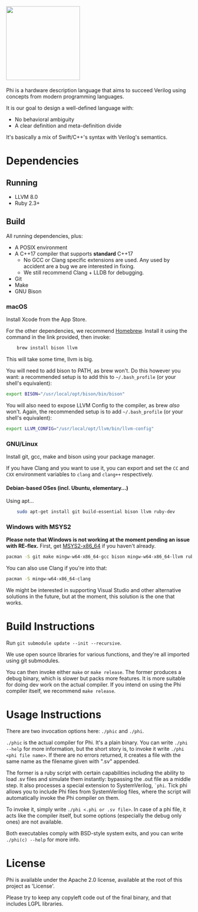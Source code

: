 # <image src="Assets/Logo/400.png" height="200px"/>
Phi is a hardware description language that aims to succeed Verilog using concepts from modern programming languages.

It is our goal to design a well-defined language with:
* No behavioral ambiguity
* A clear definition and meta-definition divide

It's basically a mix of Swift/C++'s syntax with Verilog's semantics.

# Dependencies
## Running
* LLVM 8.0
* Ruby 2.3+

## Build
All running dependencies, plus:

* A POSIX environment
* A C++17 compiler that supports **standard** C++17
    * No GCC or Clang specific extensions are used. Any used by accident are a bug we are interested in fixing.
    * We still recommend Clang + LLDB for debugging.
* Git
* Make
* GNU Bison

### macOS
Install Xcode from the App Store.

For the other dependencies, we recommend [Homebrew](https://brew.sh). Install it using the command in the link provided, then invoke:

```bash
    brew install bison llvm
```

This will take some time, llvm is big.

You will need to add bison to PATH, as brew won't. Do this however you want: a recommended setup is to add this to `~/.bash_profile` (or your shell's equivalent):
```sh
export BISON="/usr/local/opt/bison/bin/bison"
```

You will also need to expose LLVM Config to the compiler, as brew *also* won't. Again, the recommended setup is to add `~/.bash_profile` (or your shell's equivalent):
```sh
export LLVM_CONFIG="/usr/local/opt/llvm/bin/llvm-config"
```

### GNU/Linux
Install git, gcc, make and bison using your package manager.

If you have Clang and you want to use it, you can export and set the `CC` and `CXX` environment variables to `clang` and `clang++` respectively.

#### Debian-based OSes (incl. Ubuntu, elementary...)
Using apt...

```sh
    sudo apt-get install git build-essential bison llvm ruby-dev
```

### Windows with MSYS2
**Please note that Windows is not working at the moment pending an issue with RE-flex.**
First, get [MSYS2-x86_64](https://www.msys2.org/) if you haven't already.

```sh
pacman -S git make mingw-w64-x86_64-gcc bison mingw-w64-x86_64-llvm ruby
```

You can also use Clang if you're into that:

```sh
pacman -S mingw-w64-x86_64-clang
```

We might be interested in supporting Visual Studio and other alternative solutions in the future, but at the moment, this solution is the one that works.

# Build Instructions
Run `git submodule update --init --recursive`.

We use open source libraries for various functions, and they're all imported using git submodules.

You can then invoke either `make` or `make release`. The former produces a debug binary, which is slower but packs more features. It is more suitable for doing dev work on the actual compiler. If you intend on using the Phi compiler itself, we recommend `make release`.

# Usage Instructions
There are two invocation options here: `./phic` and `./phi`.

`./phic` is the actual compiler for Phi. It's a plain binary. You can write `./phi --help` for more information, but the short story is, to invoke it write `./phi <phi file name>`. If there are no errors returned, it creates a file with the same name as the filename given with ".sv" appended.

The former is a ruby script with certain capabilities including the ability to load .sv files and simulate them instantly: bypassing the .out file as a middle step. It also processes a special extension to SystemVerilog, ``` `phi ```. Tick phi allows you to include Phi files from SystemVerilog files, where the script will automatically invoke the Phi compiler on them.

To invoke it, simply write `./phi <.phi or .sv file>`. In case of a phi file, it acts like the compiler itself, but some options (especially the debug only ones) are not available.

Both executables comply with BSD-style system exits, and you can write `./phi(c) --help` for more info.

# License
Phi is available under the Apache 2.0 license, available at the root of this project as 'License'.

Please try to keep any copyleft code out of the final binary, and that includes LGPL libraries.

